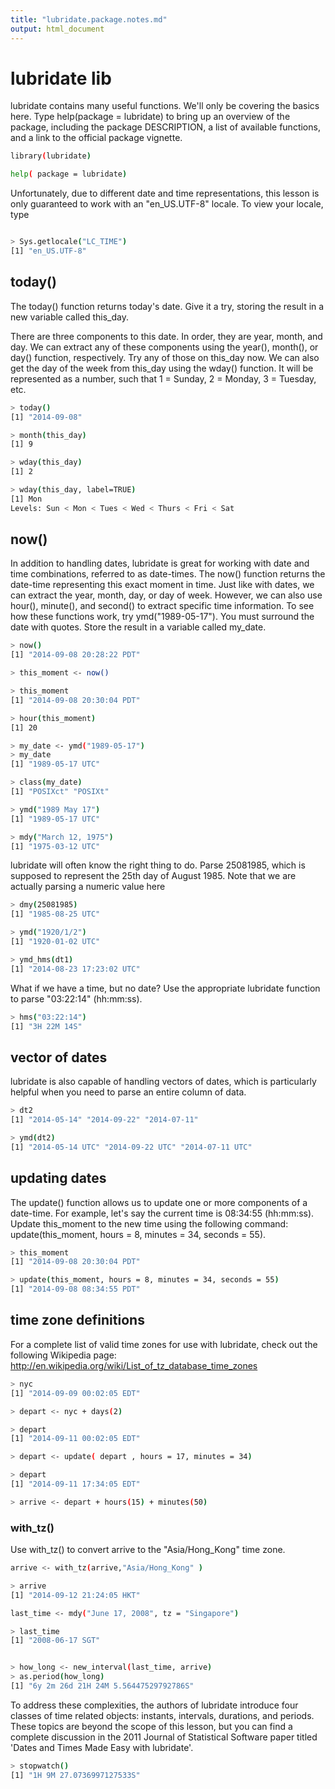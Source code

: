```yaml
---
title: "lubridate.package.notes.md"
output: html_document
---
```


# lubridate lib

lubridate contains many useful functions. We'll only be covering the basics here. Type help(package =
lubridate) to bring up an overview of the package, including the package DESCRIPTION, a list of
available functions, and a link to the official package vignette.

```sh
library(lubridate)

help( package = lubridate)

```

Unfortunately, due to different date and time representations, this lesson is only guaranteed to work
with an "en_US.UTF-8" locale. To view your locale, type 
```sh

> Sys.getlocale("LC_TIME")
[1] "en_US.UTF-8"

```

## today()

The today() function returns today's date. Give it a try, storing the result in a new variable called this_day.

There are three components to this date. In order, they are year, month, and day. We can extract any of these components using the year(), month(), or day() function, respectively. Try any of those on
this_day now.
We can also get the day of the week from this_day using the wday() function. It will be represented as a number, such that 1 = Sunday, 2 = Monday, 3 = Tuesday, etc.
```sh
> today()
[1] "2014-09-08"

> month(this_day)
[1] 9

> wday(this_day)
[1] 2

> wday(this_day, label=TRUE)
[1] Mon
Levels: Sun < Mon < Tues < Wed < Thurs < Fri < Sat

```

## now()
In addition to handling dates, lubridate is great for working with date and time combinations, referred to as date-times. The now() function returns the date-time representing this exact moment in time. Just like with dates, we can extract the year, month, day, or day of week. However, we can also use hour(), minute(), and second() to extract specific time information. To see how these functions work, try ymd("1989-05-17"). You must surround the date with quotes. Store the result in a variable called my_date.

```sh
> now()
[1] "2014-09-08 20:28:22 PDT"

> this_moment <- now()

> this_moment
[1] "2014-09-08 20:30:04 PDT"

> hour(this_moment)
[1] 20

> my_date <- ymd("1989-05-17")
> my_date
[1] "1989-05-17 UTC"

> class(my_date)
[1] "POSIXct" "POSIXt" 

> ymd("1989 May 17")
[1] "1989-05-17 UTC"

> mdy("March 12, 1975")
[1] "1975-03-12 UTC"
```

lubridate will often know the right thing to do. Parse
25081985, which is supposed to represent the 25th day of August 1985. Note that we are actually parsing a numeric value here

```sh
> dmy(25081985)
[1] "1985-08-25 UTC"

> ymd("1920/1/2")
[1] "1920-01-02 UTC"

> ymd_hms(dt1)
[1] "2014-08-23 17:23:02 UTC"

```
What if we have a time, but no date? Use the appropriate lubridate function to parse "03:22:14"
(hh:mm:ss).

```sh
> hms("03:22:14")
[1] "3H 22M 14S"

```

## vector of dates
lubridate is also capable of handling vectors of dates, which is particularly helpful when you need to parse an entire column of data.

```sh
> dt2
[1] "2014-05-14" "2014-09-22" "2014-07-11"

> ymd(dt2)
[1] "2014-05-14 UTC" "2014-09-22 UTC" "2014-07-11 UTC"


```

## updating dates

The update() function allows us to update one or more components of a date-time. For example, let's say the current time is 08:34:55 (hh:mm:ss). Update this_moment to the new time using the following
command:   update(this_moment, hours = 8, minutes = 34, seconds = 55).


```sh
> this_moment
[1] "2014-09-08 20:30:04 PDT"

> update(this_moment, hours = 8, minutes = 34, seconds = 55)
[1] "2014-09-08 08:34:55 PDT"

```

## time zone definitions
For a complete list of valid time zones for use with lubridate, check out the following Wikipedia page:  http://en.wikipedia.org/wiki/List_of_tz_database_time_zones

```sh
> nyc
[1] "2014-09-09 00:02:05 EDT"

> depart <- nyc + days(2)

> depart
[1] "2014-09-11 00:02:05 EDT"

> depart <- update( depart , hours = 17, minutes = 34)

> depart
[1] "2014-09-11 17:34:05 EDT"

> arrive <- depart + hours(15) + minutes(50)

```
### with_tz()

Use with_tz() to convert arrive to the "Asia/Hong_Kong" time zone.

```sh
arrive <- with_tz(arrive,"Asia/Hong_Kong" )

> arrive
[1] "2014-09-12 21:24:05 HKT"

last_time <- mdy("June 17, 2008", tz = "Singapore")

> last_time
[1] "2008-06-17 SGT"


> how_long <- new_interval(last_time, arrive)
> as.period(how_long)
[1] "6y 2m 26d 21H 24M 5.56447529792786S"

```

To address these complexities, the authors of lubridate introduce four classes of time related objects: instants, intervals, durations, and periods. These topics are beyond the scope of this lesson, but you can find a complete discussion in the 2011 Journal of Statistical Software paper titled 'Dates and Times Made Easy with lubridate'.

```sh
> stopwatch()
[1] "1H 9M 27.0736997127533S"

```
